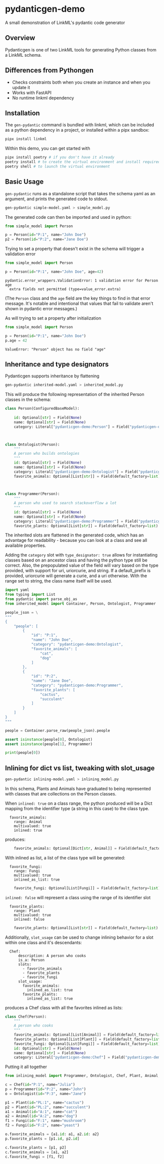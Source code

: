 # pydanticgen-demo
A small demonstration of LinkML's pydantic code generator


## Overview

Pydanticgen is one of two LinkML tools for generating Python classes from a LinkML schema. 

## Differences from Pythongen
- Checks constraints both when you create an instance and when you update it 
- Works with FastAPI
- No runtime linkml dependency

## Installation

The `gen-pydantic` command is bundled with linkml, which can be included as a python dependency in a project, or installed within a pipx sandbox:

```bash
pipx install linkml
```

Within this demo, you can get started with
```bash
pipx install poetry # if you don't have it already
poetry install # to create the virtual environment and install required packages
poetry shell # to launch the virtual environment
```


## Basic Usage

`gen-pydantic` runs as a standalone script that takes the schema yaml as an argument, and prints the generated code to stdout.

```bash
gen-pydantic simple-model.yaml > simple_model.py
```

The generated code can then be imported and used in python:
```python
from simple_model import Person

p = Person(id="P:1", name="John Doe")
p2 = Person(id="P:2", name="Jane Doe")
```

Trying to set a property that doesn't exist in the schema will trigger a validation error
```python
from simple_model import Person

p = Person(id="P:1", name="John Doe", age=42)
```
```
pydantic.error_wrappers.ValidationError: 1 validation error for Person
age
  extra fields not permitted (type=value_error.extra)
```
(The `Person` class and the `age` field are the key things to find in that error message. It's notable and intentional that values that fail to validate aren't shown in pydantic error messages.)

As will trying to set a property after initialization
```python
from simple_model import Person

p = Person(id="P:1", name="John Doe")
p.age = 42
```
```
ValueError: "Person" object has no field "age"
```

## Inheritance and type designators

Pydanticgen supports inheritance by flattening

```bash
gen-pydantic inherited-model.yaml > inherited_model.py
```

This will produce the following representation of the inherited Person classes in the schema:

```python
class Person(ConfiguredBaseModel):
    
    id: Optional[str] = Field(None)
    name: Optional[str] = Field(None)
    category: Literal["pydanticgen-demo:Person"] = Field("pydanticgen-demo:Person")
    


class Ontologist(Person):
    """
    A person who builds ontologies
    """
    id: Optional[str] = Field(None)
    name: Optional[str] = Field(None)
    category: Literal["pydanticgen-demo:Ontologist"] = Field("pydanticgen-demo:Ontologist")
    favorite_animals: Optional[List[str]] = Field(default_factory=list)
    


class Programmer(Person):
    """
    A person who used to search stackoverflow a lot
    """
    id: Optional[str] = Field(None)
    name: Optional[str] = Field(None)
    category: Literal["pydanticgen-demo:Programmer"] = Field("pydanticgen-demo:Programmer")
    favorite_plants: Optional[List[str]] = Field(default_factory=list)

```

The inherited slots are flattened in the generated code, which has an advantage for readability - because you can look at a class and see all available properties. 

Adding the `category` slot with `type_designator: true` allows for instantiating classes based on an ancestor class and having the python type still be correct. Also, the prepopulated value of the field will vary based on the type provided, with support for uri, uriorcurie, and string. If a default_prefix is provided, uriorcurie will generate a curie, and a uri otherwise. With the range set to string, the class name itself will be used.

```python
import yaml
from typing import List
from pydantic import parse_obj_as
from inherited_model import Container, Person, Ontologist, Programmer

people_json = \
"""
{    
    "people": [
        {
            "id": "P:1",
            "name": "John Doe",
            "category": "pydanticgen-demo:Ontologist",
            "favorite_animals": [
                "cat",
                "dog"
            ]
        },
        {
            "id": "P:2",
            "name": "Jane Doe",
            "category": "pydanticgen-demo:Programmer",
            "favorite_plants": [
                "cactus",
                "succulent"
            ]
        }
    ]    
}
"""

people = Container.parse_raw(people_json).people

assert isinstance(people[0], Ontologist)
assert isinstance(people[1], Programmer)

print(people[0])
```

## Inlining for dict vs list, tweaking with slot_usage

```bash
gen-pydantic inlining-model.yaml > inlining_model.py
```

In this schema, Plants and Animals have graduated to being represented with classes that are collections on the Person classes. 

When `inlined: true` on a class range, the python produced will be a Dict mapping from the identifier type (a string in this case) to the class type.

```linkml
  favorite_animals:
    range: Animal
    multivalued: true
    inlined: true
```

produces:
```python
    favorite_animals: Optional[Dict[str, Animal]] = Field(default_factory=dict)
```

With inlined as list, a list of the class type will be generated:
```linkml
  favorite_fungi:
    range: Fungi
    multivalued: true
    inlined_as_list: true
```
```python
    favorite_fungi: Optional[List[Fungi]] = Field(default_factory=list)
```

`inlined: false` will represent a class using the range of its identifier slot

```linkml
  favorite_plants:
    range: Plant
    multivalued: true
    inlined: false
```

```python
    favorite_plants: Optional[List[str]] = Field(default_factory=list)
```


Additionally, `slot_usage` can be used to change inlining behavior for a slot within one class and it's descendants:

```linkml
  Chef:
      description: A person who cooks
      is_a: Person
      slots:
        - favorite_animals
        - favorite_plants
        - favorite_fungi
      slot_usage:
        favorite_animals:
          inlined_as_list: true
        favorite_plants:
          inlined_as_list: true
```
produces a Chef class with all the favorites inlined as lists:
```python
class Chef(Person):
    """
    A person who cooks
    """
    favorite_animals: Optional[List[Animal]] = Field(default_factory=list)
    favorite_plants: Optional[List[Plant]] = Field(default_factory=list)
    favorite_fungi: Optional[List[Fungi]] = Field(default_factory=list)
    id: Optional[str] = Field(None)
    name: Optional[str] = Field(None)
    category: Literal["pydanticgen-demo:Chef"] = Field("pydanticgen-demo:Chef")

```

Putting it all together

```python
from inlining_model import Programmer, Ontologist, Chef, Plant, Animal, Fungi

c = Chef(id="P:1", name="Julia")
p = Programmer(id="P:2", name="John")
o = Ontologist(id="P:3", name="Jane")

p1 = Plant(id="PL:1", name="cactus")
p2 = Plant(id="PL:2", name="succulent")
a1 = Animal(id="A:1", name="cat")
a2 = Animal(id="A:2", name="dog")
f1 = Fungi(id="F:1", name="mushroom")
f2 = Fungi(id="F:2", name="yeast")

o.favorite_animals = {a1.id: a1, a2.id: a2}
p.favorite_plants = [p1.id, p2.id]

c.favorite_plants = [p1, p2]
c.favorite_animals = [a1, a2]
c.favorite_fungi = [f1, f2]
```